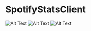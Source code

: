 # SpotifyStatsClient
 
![Alt Text](https://github.com/omonkulov/SpotifyStatsClient/blob/main/gifs/20220123_123854.gif?raw=true) ![Alt Text](https://github.com/omonkulov/SpotifyStatsClient/blob/main/gifs/20220123_124414.gif?raw=true) ![Alt Text](https://github.com/omonkulov/SpotifyStatsClient/blob/main/gifs/20220123_125054.gif?raw=true)
